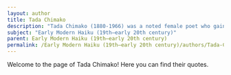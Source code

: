 ```yaml
---
layout: author
title: Tada Chimako
description: "Tada Chimako (1880-1966) was a noted female poet who gained acclaim for her contributions to haiku. Her poetry is characterized by its clarity and focus on nature, often reflecting the changing seasons and the emotional resonance of the natural environment."
subject: "Early Modern Haiku (19th–early 20th century)"
parent: Early Modern Haiku (19th–early 20th century)
permalink: /Early Modern Haiku (19th–early 20th century)/authors/Tada-Chimako/
---
```


Welcome to the page of Tada Chimako! Here you can find their quotes.

